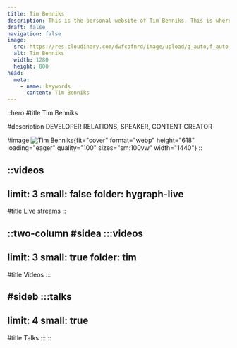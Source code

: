 ```yaml
---
title: Tim Benniks
description: This is the personal website of Tim Benniks. This is where you can find my public speaking schedule and my videos.
draft: false
navigation: false
image:
  src: https://res.cloudinary.com/dwfcofnrd/image/upload/q_auto,f_auto,w_1280/Tim/tim_aug_2023.png
  alt: Tim Benniks
  width: 1280
  height: 800
head:
  meta:
    - name: keywords
      content: Tim Benniks
---
```


::hero
#title
Tim Benniks

#description
DEVELOPER RELATIONS, SPEAKER, CONTENT CREATOR

#image
![Tim Benniks](/tim.png){fit="cover" format="webp" height="618" loading="eager" quality="100" sizes="sm:100vw" width="1440"}
::

::videos
---
limit: 3
small: false
folder: hygraph-live
---
#title
Live streams
::

::two-column
#sidea
  :::videos
  ---
  limit: 3
  small: true
  folder: tim
  ---
  #title
  Videos
  :::

#sideb
  :::talks
  ---
  limit: 4
  small: true
  ---
  #title
  Talks
  :::
::

